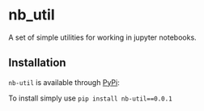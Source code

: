 # nb_util

A set of simple utilities for working in jupyter notebooks.

## Installation
`nb-util` is available through [PyPi](https://pypi.org/project/nb-util/0.0.1/):

To install simply use `pip install nb-util==0.0.1`
